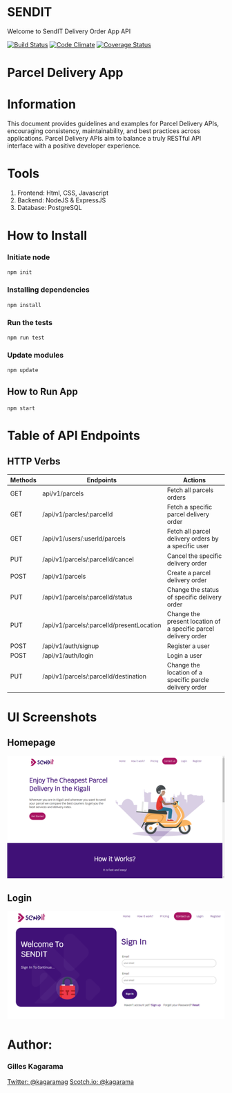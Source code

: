 # SENDIT

Welcome to SendIT Delivery Order App API

[![Build Status](https://travis-ci.org/djallas/delivery-api.svg?branch=api)](https://travis-ci.org/djallas/delivery-api)
[![Code Climate](https://codeclimate.com/github/codeclimate/codeclimate/badges/gpa.svg)](https://codeclimate.com/github/djallas/parcels-api)
[![Coverage Status](https://coveralls.io/repos/github/djallas/delivery-api/badge.svg?branch=api)](https://coveralls.io/github/djallas/delivery-api?branch=api)


# Parcel Delivery App

# Information

This document provides guidelines and examples for Parcel Delivery APIs, encouraging consistency, maintainability, and best practices across applications. Parcel Delivery APIs aim to balance a truly RESTful API interface with a positive developer experience.

# Tools

1. Frontend: Html, CSS, Javascript
2. Backend: NodeJS & ExpressJS
3. Database: PostgreSQL

# How to Install

### Initiate node

```
npm init
```

### Installing dependencies

```
npm install
```
### Run the tests

```
npm run test
```

### Update modules

```
npm update
```

## How to Run App

```
npm start
```

# Table of API Endpoints

## HTTP Verbs

| Methods | Endpoints | Actions |
--- | --- | ---
| GET | api/v1/parcels | Fetch all parcels orders |
| GET | /api/v1/parcles/:parcelId | Fetch a specific parcel delivery order |
| GET | /api/v1/users/:userId/parcels | Fetch all parcel delivery orders by a specific user |
| PUT | /api/v1/parcels/:parcelId/cancel | Cancel the specific delivery order |
| POST | /api/v1/parcels | Create a parcel delivery order |
| PUT | /api/v1/parcels/:parcelId/status | Change the status of specific delivery order |
| PUT | /api/v1/parcels/:parcelId/presentLocation | Change the present location of a specific parcel delivery order |
| POST | /api/v1/auth/signup | Register a user |
| POST | /api/v1/auth/login | Login a user |
| PUT | /api/v1/parcels/:parcelId/destination | Change the location of a specific parcle delivery order |

# UI Screenshots

## Homepage
![Homepage of SendIt](https://github.com/djallas/delivery-api/blob/master/images/home.png "Homepage")

## Login
![Login Page](https://github.com/djallas/delivery-api/blob/master/images/login.png "Login")

# Author: 

### Gilles Kagarama

[Twitter: @kagaramag](https://www.twitter/kagaramag)
[Scotch.io: @kagarama](https://scotch.io/@gilles)
